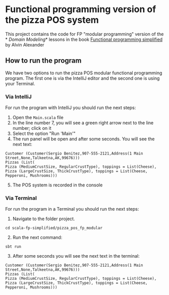 # Functional programming version of the pizza POS system

This project contains the code for FP "modular programming" version of the *
*Domain Modeling** lessons in the
book [Functional programming simplified](https://alvinalexander.gumroad.com/l/lfpis)
by Alvin Alexander

## How to run the program

We have two options to run the pizza POS modular functional programming program.
The first one is via the IntelliJ editor and the second one is using your
Terminal.

### Via IntelliJ

For run the program with IntelliJ you should run the next steps:

1. Open the `Main.scala` file
2. In the line number 7, you will see a green right arrow next to the line
   number; click on it
3. Select the option "Run 'Main'"
4. The run panel will be open and after some seconds. You will see the next
   text:

```
Customer (Customer(Sergio Benitez,907-555-2121,Address(1 Main Street,None,Talkeetna,AK,99676)))
Pizzas (List(
Pizza (MediumCrustSize, RegularCrustType), toppings = List(Cheese), 
Pizza (LargeCrustSize, ThickCrustType), toppings = List(Cheese, Pepperoni, Mushrooms)))
```

5. The POS system is recorded in the console

### Via Terminal

For run the program in a Terminal you should run the next steps:

1. Navigate to the folder project.

``` 
cd scala-fp-simplified/pizza_pos_fp_modular
```

2. Run the next command:

```
sbt run
```

3. After some seconds you will see the next text in the terminal:

```
Customer (Customer(Sergio Benitez,907-555-2121,Address(1 Main Street,None,Talkeetna,AK,99676)))
Pizzas (List(
Pizza (MediumCrustSize, RegularCrustType), toppings = List(Cheese), 
Pizza (LargeCrustSize, ThickCrustType), toppings = List(Cheese, Pepperoni, Mushrooms)))
```
